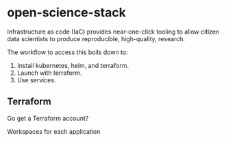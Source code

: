 # open-science-stack

Infrastructure as code (IaC) provides near-one-click tooling to allow citizen data scientists to produce reproducible, high-quality, research.

The workflow to access this boils down to:

1. Install kubernetes, helm, and terraform.
2. Launch with terraform.
3. Use services.

## Terraform

Go get a Terraform account?

Workspaces for each application